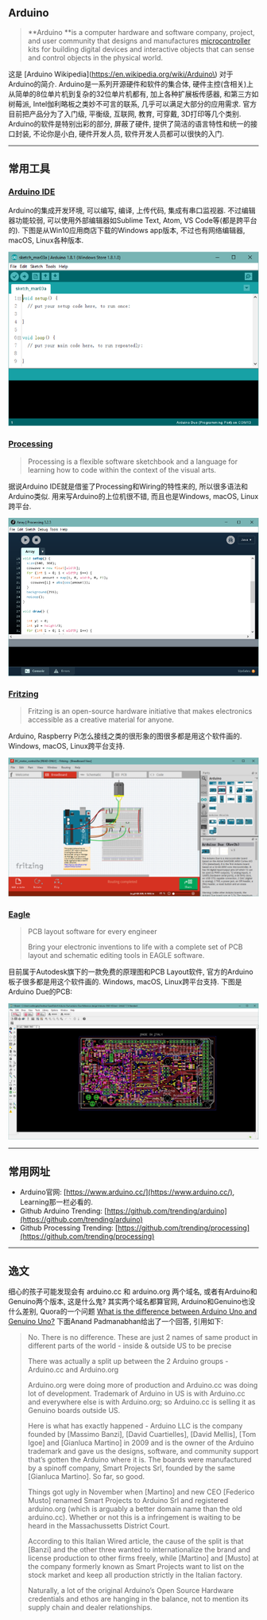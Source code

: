 ## Arduino

> **Arduino **is a computer hardware and software company, project, and user community that designs and manufactures [microcontroller](https://en.wikipedia.org/wiki/Microcontroller) kits for building digital devices and interactive objects that can sense and control objects in the physical world.

这是 [Arduino Wikipedia](https://en.wikipedia.org/wiki/Arduino\) 对于Arduino的简介. Arduino是一系列开源硬件和软件的集合体, 硬件主控\(含相关\)上从简单的8位单片机到复杂的32位单片机都有, 加上各种扩展板传感器, 和第三方如树莓派, Intel伽利略板之类妙不可言的联系, 几乎可以满足大部分的应用需求. 官方目前把产品分为了入门级, 平衡级, 互联网, 教育, 可穿戴, 3D打印等几个类别. Arduino的软件是特别出彩的部分, 屏蔽了硬件, 提供了简洁的语言特性和统一的接口封装, 不论你是小白, 硬件开发人员, 软件开发人员都可以很快的入门.

---

## 常用工具

### [Arduino IDE](https://www.arduino.cc/en/main/software)

Arduino的集成开发环境, 可以编写, 编译, 上传代码, 集成有串口监视器. 不过编辑器功能较弱, 可以使用外部编辑器如Sublime Text, Atom, VS Code等\(都是跨平台的\). 下图是从Win10应用商店下载的Windows app版本, 不过也有网络编辑器, macOS, Linux各种版本.

![](/assets/ArduinoIDE.png)

### [Processing](http://processing.org/)

> Processing is a flexible software sketchbook and a language for learning how to code within the context of the visual arts.

据说Arduino IDE就是借鉴了Processing和Wiring的特性来的, 所以很多语法和Arduino类似. 用来写Arduino的上位机很不错, 而且也是Windows, macOS, Linux跨平台.

![](/assets/Processing.png)

### [Fritzing](http://fritzing.org/home/)

> Fritzing is an open-source hardware initiative that makes electronics accessible as a creative material for anyone.

Arduino, Raspberry Pi怎么接线之类的很形象的图很多都是用这个软件画的. Windows, macOS, Linux跨平台支持.

![](/assets/Fritzing.png)

### [Eagle](http://www.autodesk.com/products/eagle/overview)

> PCB layout software for every engineer
>
> Bring your electronic inventions to life with a complete set of PCB layout and schematic editing tools in EAGLE software.

目前属于Autodesk旗下的一款免费的原理图和PCB Layout软件, 官方的Arduino板子很多都是用这个软件画的. Windows, macOS, Linux跨平台支持. 下图是Arduino Due的PCB:

![](/assets/Eagle.png)

---

## 常用网址

* Arduino官网: [https://www.arduino.cc/](https://www.arduino.cc/), Learning那一栏必看的.  
* Github Arduino Trending: [https://github.com/trending/arduino](https://github.com/trending/arduino)
* Github Processing Trending: [https://github.com/trending/processing](https://github.com/trending/processing)

---

## 逸文

细心的孩子可能发现会有 arduino.cc 和 arduino.org 两个域名, 或者有Arduino和Genuino两个版本, 这是什么鬼? 其实两个域名都算官网, Arduino和Genuino也没什么差别, Quora的一个问题 [What is the difference between Arduino Uno and Genuino Uno?](https://www.quora.com/What-is-the-difference-between-Arduino-Uno-and-Genuino-Uno)  下面Anand Padmanabhan给出了一个回答, 引用如下: 

> No. There is no difference. These are just 2 names of same product in different parts of the world - inside & outside US to be precise
>
>
>
> There was actually a split up between the 2 Arduino groups - Arduino.cc and Arduino.org 
>
>
>
> Arduino.org were doing more of production and Arduino.cc was doing lot of development. Trademark of Arduino in US is with Arduino.cc and everywhere else is with Arduino.org; so Arduino.cc is selling it as Genuino boards outside US.
>
>
>
> Here is what has exactly happened - Arduino LLC is the company founded by \[Massimo Banzi\], \[David Cuartielles\], \[David Mellis\], \[Tom Igoe\] and \[Gianluca Martino\] in 2009 and is the owner of the Arduino trademark and gave us the designs, software, and community support that’s gotten the Arduino where it is. The boards were manufactured by a spinoff company, Smart Projects Srl, founded by the same \[Gianluca Martino\]. So far, so good.
>
>
>
> Things got ugly in November when \[Martino\] and new CEO \[Federico Musto\] renamed Smart Projects to Arduino Srl and registered arduino.org \(which is arguably a better domain name than the old arduino.cc\). Whether or not this is a infringement is waiting to be heard in the Massachussetts District Court.
>
> According to this Italian Wired article, the cause of the split is that \[Banzi\] and the other three wanted to internationalize the brand and license production to other firms freely, while \[Martino\] and \[Musto\] at the company formerly known as Smart Projects want to list on the stock market and keep all production strictly in the Italian factory.
>
> Naturally, a lot of the original Arduino’s Open Source Hardware credentials and ethos are hanging in the balance, not to mention its supply chain and dealer relationships.



